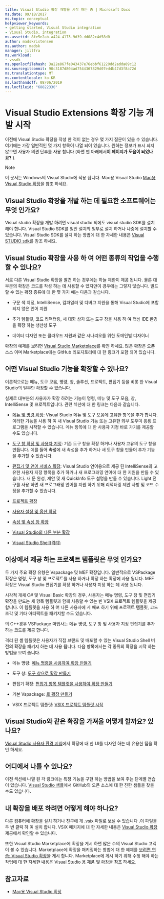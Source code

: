 ```yaml
---
title: Visual Studio 확장 개발을 시작 하는 중 | Microsoft Docs
ms.date: 09/18/2017
ms.topic: conceptual
helpviewer_keywords:
- getting started, Visual Studio integration
- Visual Studio, integration
ms.assetid: 8fe5e2ab-a424-4173-9d39-dd082c4d58d0
author: madskristensen
ms.author: madsk
manager: jillfra
ms.workload:
- vssdk
ms.openlocfilehash: 3a22e867fe043437e76ebbf61220dd2adda89c12
ms.sourcegitcommit: 90c3187d804ad7544367829d07ed4b47d3f8a72d
ms.translationtype: MT
ms.contentlocale: ko-KR
ms.lasthandoff: 08/06/2019
ms.locfileid: "68822330"
---
```

# <a name="starting-to-develop-visual-studio-extensions"></a>Visual Studio Extensions 확장 기능 개발 시작

이전에 Visual Studio 확장을 작성 한 적이 없는 경우 몇 가지 질문이 있을 수 있습니다. 여기에는 가장 일반적인 몇 가지 항목이 나열 되어 있습니다. 원하는 정보가 표시 되지 않으면 사용자 의견 단추를 사용 합니다 (화면 맨 아래에서**이 페이지가 도움이 되었나요?** ).

> [!NOTE]
> 이 문서는 Windows의 Visual Studio에 적용 됩니다. Mac용 Visual Studio [Mac용 Visual Studio 확장](/visualstudio/mac/extending-visual-studio-mac)을 참조 하세요.

## <a name="what-software-do-i-need-to-develop-visual-studio-extensions"></a>Visual Studio 확장을 개발 하는 데 필요한 소프트웨어는 무엇 인가요?

Visual studio 확장을 개발 하려면 visual studio 외에도 visual studio SDK를 설치 해야 합니다. Visual Studio SDK를 일반 설치의 일부로 설치 하거나 나중에 설치할 수 있습니다. Visual Studio SDK를 설치 하는 방법에 대 한 자세한 내용은 [Visual STUDIO sdk](../extensibility/visual-studio-sdk.md)를 참조 하세요.

## <a name="what-kinds-of-things-can-i-do-with-visual-studio-extensions"></a>Visual Studio 확장을 사용 하 여 어떤 종류의 작업을 수행할 수 있나요?

서로 다른 Visual Studio 확장을 발견 하는 경우에는 하늘 제한이 제공 됩니다. 물론 대부분의 확장은 코드를 작성 하는 데 사용할 수 있지만이 경우에는 그렇지 않습니다. 빌드할 수 있는 확장 종류에 대 한 몇 가지 예는 다음과 같습니다.

- 구문 색 지정, IntelliSense, 컴파일러 및 디버그 지원을 통해 Visual Studio에 포함 되지 않은 언어 지원

- 추가 템플릿, 코드 리팩터링, 새 대화 상자 또는 도구 창을 사용 하 여 핵심 IDE 환경을 확장 하는 생산성 도구

- 데이터 디자인 또는 클라우드 지원과 같은 시나리오를 위한 도메인별 디자이너

확장의 예제를 보려면 [Visual Studio Marketplace](https://marketplace.visualstudio.com/vs)를 확인 하세요. 많은 확장은 오픈 소스 이며 Marketplace에는 GitHub 리포지토리에 대 한 링크가 포함 되어 있습니다.

## <a name="which-visual-studio-features-can-i-extend"></a>어떤 Visual Studio 기능을 확장할 수 있나요?

이론적으로는 메뉴, 도구 모음, 명령, 창, 솔루션, 프로젝트, 편집기 등을 비롯 한 Visual Studio의 일부만 확장할 수 있습니다.

실제로 대부분의 사용자가 확장 하려는 기능이 명령, 메뉴 및 도구 모음, 창, IntelliSense 및 프로젝트입니다. 관련 섹션에 대 한 링크는 다음과 같습니다.

- [메뉴 및 명령 확장](../extensibility/extending-menus-and-commands.md): Visual Studio 메뉴 및 도구 모음에 고유한 항목을 추가 합니다. 이러한 기능을 사용 하 여 새 Visual Studio 기능 또는 고유한 외부 도우미 응용 프로그램을 시작할 수 있습니다. 메뉴 항목에 대 한 사용자 지정 바로 가기를 제공할 수도 있습니다.

- [도구 창 확장 및 사용자 지정](../extensibility/extending-and-customizing-tool-windows.md): 기존 도구 창을 확장 하거나 사용자 고유의 도구 창을 만듭니다. 예를 들어 **속성**에 새 속성을 추가 하거나 새 도구 창을 만들어 추가 기능을 추가할 수 있습니다.

- [편집기 및 언어 서비스 확장](../extensibility/editor-and-language-service-extensions.md): Visual Studio 언어용으로 제공 된 IntelliSense의 고유한 사용자 지정 항목을 추가 하거나 새 프로그래밍 언어에 대 한 지원을 만들 수 있습니다. 새 문 완성, 제안 및 새 QuickInfo 도구 설명을 만들 수 있습니다. Light 전구를 사용 하면 새 프로그래밍 언어를 지원 하기 위해 리팩터링 제안 사항 및 코드 수정을 추가할 수 있습니다.

- [프로젝트 확장](../extensibility/extending-projects.md)

- [사용자 설정 및 옵션 확장](../extensibility/extending-user-settings-and-options.md)

- [속성 및 속성 창 확장](../extensibility/extending-properties-and-the-property-window.md)

- [Visual Studio의 다른 부분 확장](../extensibility/extending-other-parts-of-visual-studio.md)

- [Visual Studio Shell(격리)](https://visualstudio.microsoft.com/vs/older-downloads/isolated-shell/)

## <a name="BKMK_ProjectTemplate"></a>이상에서 제공 하는 프로젝트 템플릿은 무엇 인가요?
 두 가지 주요 확장 유형은 Vspackage 및 MEF 확장입니다. 일반적으로 VSPackage 확장은 명령, 도구 창 및 프로젝트를 사용 하거나 확장 하는 확장에 사용 됩니다. MEF 확장은 Visual Studio 편집기를 확장 하거나 사용자 지정 하는 데 사용 됩니다.

 시각적 개체 C# 및 Visual Basic 확장의 경우, 사용자는 메뉴 명령, 도구 창 및 편집기 확장을 만드는 새 항목 템플릿과 함께 사용할 수 있는 빈 VSIX 프로젝트 템플릿을 제공 합니다. 이 템플릿을 사용 하 여 다른 사용자에 게 배포 하기 위해 프로젝트 템플릿, 코드 조각 및 기타 아티팩트를 패키지할 수도 있습니다.

 의 C++경우 VSPackage 마법사는 메뉴 명령, 도구 창 및 사용자 지정 편집기를 추가 하는 코드를 제공 합니다.

 격리 된 셸 템플릿은 사용자가 직접 브랜드 및 배포할 수 있는 Visual Studio Shell 버전의 확장을 패키지 하는 데 사용 됩니다. 다음 항목에서는 각 종류의 확장을 시작 하는 방법을 보여 줍니다.

- 메뉴 명령: [메뉴 명령을 사용하여 확장 만들기](../extensibility/creating-an-extension-with-a-menu-command.md)

- 도구 창: [도구 창으로 확장 만들기](../extensibility/creating-an-extension-with-a-tool-window.md)

- 편집기 확장: [편집기 항목 템플릿을 사용하여 확장 만들기](../extensibility/creating-an-extension-with-an-editor-item-template.md)

- 기본 Vspackage: [로 확장 만들기](../extensibility/creating-an-extension-with-a-vspackage.md)

- VSIX 프로젝트 템플릿: [VSIX 프로젝트 템플릿 시작](../extensibility/getting-started-with-the-vsix-project-template.md)

## <a name="how-do-i-get-my-extension-to-look-like-visual-studio"></a>Visual Studio와 같은 확장을 가져올 어떻게 할까요? 있나요?
 [Visual Studio 사용자 환경 지침](../extensibility/ux-guidelines/visual-studio-user-experience-guidelines.md)에서 확장에 대 한 UI를 디자인 하는 데 유용한 팁을 확인 하세요.

## <a name="where-can-i-find-examples-of-vssdk-code"></a>어디에서 나를 수 있나요?
 이전 섹션에 나열 된 각 링크에는 특정 기능을 구현 하는 방법을 보여 주는 단계별 연습이 있습니다. [Visual Studio 샘플](https://github.com/Microsoft/VSSDK-Extensibility-Samples)에서 GitHub의 오픈 소스에 대 한 진한 샘플을 찾을 수도 있습니다.

## <a name="how-can-i-distribute-my-extension"></a>내 확장을 배포 하려면 어떻게 해야 하나요?
 다른 컴퓨터에 확장을 설치 하거나 친구에 게 .vsix 파일로 보낼 수 있습니다 .이 파일을 두 번 클릭 하 여 설치 합니다. VSIX 패키지에 대 한 자세한 내용은 [Visual Studio 확장](../extensibility/shipping-visual-studio-extensions.md)제공에서 확인할 수 있습니다.

 또한 Visual Studio Marketplace에 확장을 게시 하면 많은 수의 Visual Studio 고객이 볼 수 있습니다. Marketplace에 확장을 패키징하는 방법에 대 한 예제를 [보려면 연습: Visual Studio 확장](../extensibility/walkthrough-publishing-a-visual-studio-extension.md)을 게시 합니다. Marketplace에 게시 하기 위해 수행 해야 하는 작업에 대 한 자세한 내용은 [Visual Studio 용 제품 및 확장](/azure/devops/extend/overview?view=vsts)을 참조 하세요.

## <a name="see-also"></a>참고자료

- [Mac용 Visual Studio 확장](/visualstudio/mac/extending-visual-studio-mac)